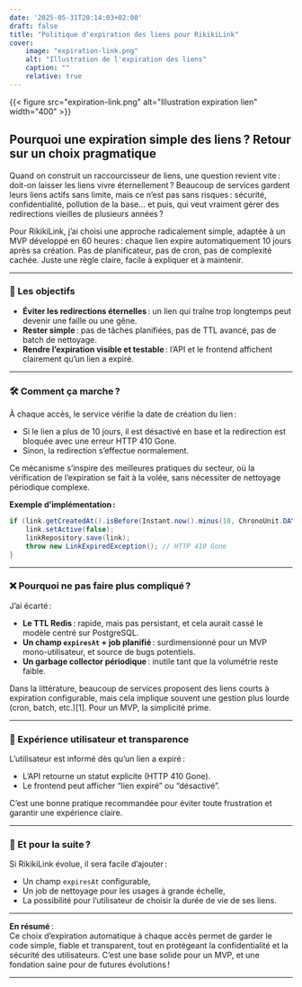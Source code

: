 ```yaml
---
date: '2025-05-31T20:14:03+02:00'
draft: false
title: "Politique d'expiration des liens pour RikikiLink"
cover:
    image: "expiration-link.png"       
    alt: "Illustration de l'expiration des liens"
    caption: ""
    relative: true           
---
```


{{< figure src="expiration-link.png" alt="Illustration expiration lien" width="400" >}}


## Pourquoi une expiration simple des liens ? Retour sur un choix pragmatique

Quand on construit un raccourcisseur de liens, une question revient vite : doit-on laisser les liens vivre éternellement ? Beaucoup de services gardent leurs liens actifs sans limite, mais ce n’est pas sans risques : sécurité, confidentialité, pollution de la base… et puis, qui veut vraiment gérer des redirections vieilles de plusieurs années ?

Pour RikikiLink, j’ai choisi une approche radicalement simple, adaptée à un MVP développé en 60 heures : chaque lien expire automatiquement 10 jours après sa création. Pas de planificateur, pas de cron, pas de complexité cachée. Juste une règle claire, facile à expliquer et à maintenir.

---

### 🎯 Les objectifs

- **Éviter les redirections éternelles** : un lien qui traîne trop longtemps peut devenir une faille ou une gêne.
- **Rester simple** : pas de tâches planifiées, pas de TTL avancé, pas de batch de nettoyage.
- **Rendre l’expiration visible et testable** : l’API et le frontend affichent clairement qu’un lien a expiré.

---

### 🛠️ Comment ça marche ?

À chaque accès, le service vérifie la date de création du lien :  
- Si le lien a plus de 10 jours, il est désactivé en base et la redirection est bloquée avec une erreur HTTP 410 Gone.
- Sinon, la redirection s’effectue normalement.

Ce mécanisme s’inspire des meilleures pratiques du secteur, où la vérification de l’expiration se fait à la volée, sans nécessiter de nettoyage périodique complexe.

**Exemple d’implémentation :**

```java
if (link.getCreatedAt().isBefore(Instant.now().minus(10, ChronoUnit.DAYS))) {
    link.setActive(false);
    linkRepository.save(link);
    throw new LinkExpiredException(); // HTTP 410 Gone
}
```

---

### ❌ Pourquoi ne pas faire plus compliqué ?

J’ai écarté :
- **Le TTL Redis** : rapide, mais pas persistant, et cela aurait cassé le modèle centré sur PostgreSQL.
- **Un champ `expiresAt` + job planifié** : surdimensionné pour un MVP mono-utilisateur, et source de bugs potentiels.
- **Un garbage collector périodique** : inutile tant que la volumétrie reste faible.

Dans la littérature, beaucoup de services proposent des liens courts à expiration configurable, mais cela implique souvent une gestion plus lourde (cron, batch, etc.)[1]. Pour un MVP, la simplicité prime.

---

### 📢 Expérience utilisateur et transparence

L’utilisateur est informé dès qu’un lien a expiré :  
- L’API retourne un statut explicite (HTTP 410 Gone).
- Le frontend peut afficher “lien expiré” ou “désactivé”.

C’est une bonne pratique recommandée pour éviter toute frustration et garantir une expérience claire.

---

### 🚀 Et pour la suite ?

Si RikikiLink évolue, il sera facile d’ajouter :
- Un champ `expiresAt` configurable,
- Un job de nettoyage pour les usages à grande échelle,
- La possibilité pour l’utilisateur de choisir la durée de vie de ses liens.

---

**En résumé** :  
Ce choix d’expiration automatique à chaque accès permet de garder le code simple, fiable et transparent, tout en protégeant la confidentialité et la sécurité des utilisateurs. C’est une base solide pour un MVP, et une fondation saine pour de futures évolutions !

---
